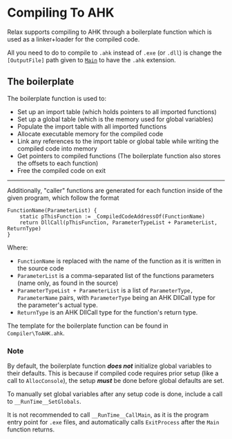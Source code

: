 # Compiling To AHK

Relax supports compiling to AHK through a boilerplate function which is used as a linker+loader for the compiled code.

All you need to do to compile to `.ahk` instead of `.exe`  (or `.dll`) is change the `[OutputFile]` path given to [`Main`](how-to-use-it) to have the `.ahk` extension.

## The boilerplate

The boilerplate function is used to:

* Set up an import table (which holds pointers to all imported functions)
* Set up a global table (which is the memory used for global variables)
* Populate the import table with all imported functions
* Allocate executable memory for the compiled code
* Link any references to the import table or global table while writing the compiled code into memory
* Get pointers to compiled functions (The boilerplate function also stores the offsets to each function)
* Free the compiled code on exit

---

Additionally, "caller" functions are generated for each function inside of the given program, which follow the format

```
FunctionName(ParameterList) {
    static pThisFunction := _CompiledCodeAddressOf(FunctionName)
    return DllCall(pThisFunction, ParameterTypeList + ParameterList, ReturnType)
}
```

Where:

* `FunctionName` is replaced with the name of the function as it is written in the source code
* `ParameterList` is a comma-separated list of the functions parameters (name only, as found in the source)
* `ParameterTypeList + ParameterList` is a list of `ParameterType, ParameterName` pairs, with `ParameterType` being an AHK DllCall type for the parameter's actual type.
* `ReturnType` is an AHK DllCall type for the function's return type.

The template for the boilerplate function can be found in `Compiler\ToAHK.ahk`.

### Note

By default, the boilerplate function ***does not*** initialize global variables to their defaults. This is because if compiled code requires prior setup (like a call to `AllocConsole`), the setup ***must*** be done before global defaults are set.

To manually set global variables after any setup code is done, include a call to `__RunTime__SetGlobals`.

It is not recommended to call `__RunTime__CallMain`, as it is the program entry point for `.exe` files, and automatically calls `ExitProcess` after the `Main` function returns.